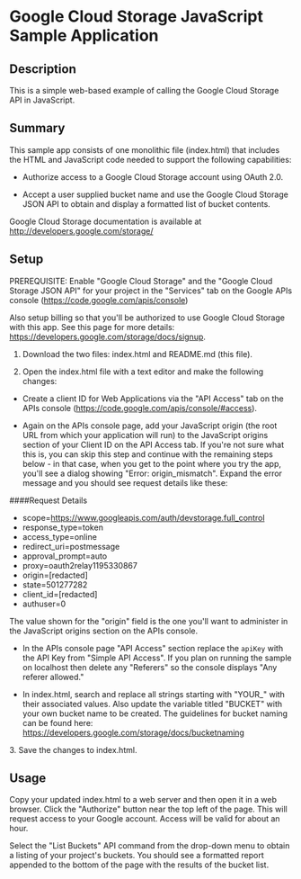 # Google Cloud Storage JavaScript Sample Application

## Description
This is a simple web-based example of calling the Google Cloud Storage API
in JavaScript.

## Summary
This sample app consists of one monolithic file (index.html) that includes the
HTML and JavaScript code needed to support the following capabilities:

- Authorize access to a Google Cloud Storage account using OAuth 2.0.

- Accept a user supplied bucket name and use the Google Cloud Storage
  JSON API to obtain and display a formatted list of bucket contents.

Google Cloud Storage documentation is available at
http://developers.google.com/storage/

## Setup
PREREQUISITE: Enable "Google Cloud Storage" and the "Google Cloud 
Storage JSON API" for your project in the "Services" tab on the Google
APIs console (https://code.google.com/apis/console)

Also setup billing so that you'll be authorized to use
Google Cloud Storage with this app. See this page for more details:
https://developers.google.com/storage/docs/signup.

1. Download the two files: index.html and README.md (this file).

2. Open the index.html file with a text editor and make the following changes:

  - Create a client ID for Web Applications via the "API Access" tab
on the APIs console (https://code.google.com/apis/console/#access).

  - Again on the APIs console page, add your JavaScript origin (the root
URL from which your application will run) to the JavaScript origins
section of your Client ID on the API Access tab. If you're not sure
what this is, you can skip this step and continue with the remaining
steps below - in that case, when you get to the point where you try
the app, you'll see a dialog showing "Error: origin_mismatch". Expand
the error message and you should see request details like these:

   ####Request Details
   - scope=https://www.googleapis.com/auth/devstorage.full_control
   - response_type=token
   - access_type=online
   - redirect_uri=postmessage
   - approval_prompt=auto
   - proxy=oauth2relay1195330867
   - origin=[redacted]
   - state=501277282
   - client_id=[redacted]
   - authuser=0

   The value shown for the "origin" field is the one you'll want to
administer in the JavaScript origins section on the APIs console.

  - In the APIs console page "API Access" section replace the `apiKey` 
with the API Key from "Simple API Access". If you plan on running the 
sample on localhost then delete any "Referers" so the console displays
"Any referer allowed."

  - In index.html, search and replace all strings starting with "YOUR_"
with their associated values. Also update the variable titled "BUCKET"
with your own bucket name to be created. The guidelines for bucket naming
can be found here: https://developers.google.com/storage/docs/bucketnaming

3\. Save the changes to index.html.

## Usage
Copy your updated index.html to a web server and then open it in a web 
browser. Click the "Authorize" button near the top left of the page. 
This will request access to your Google account. Access will be valid 
for about an hour.

Select the "List Buckets" API command from the drop-down menu to obtain 
a listing of your project's buckets. You should see a formatted report 
appended to the bottom of the page with the results of the bucket list.

